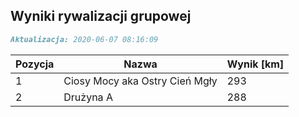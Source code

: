 ## Wyniki rywalizacji grupowej

```markdown
Aktualizacja: 2020-06-07 08:16:09
```

Pozycja | Nazwa | Wynik [km] |
------------ | -------------  | -------------
 1 |Ciosy Mocy aka Ostry Cień Mgły | 293 
 2 |Drużyna A | 288